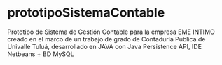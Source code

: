 # prototipoSistemaContable
Prototipo de Sistema de Gestión Contable para la empresa EME INTIMO creado en el marco de un trabajo de grado de Contaduría Publica de Univalle Tuluá, desarrollado en JAVA con Java Persistence API, IDE Netbeans + BD MySQL
